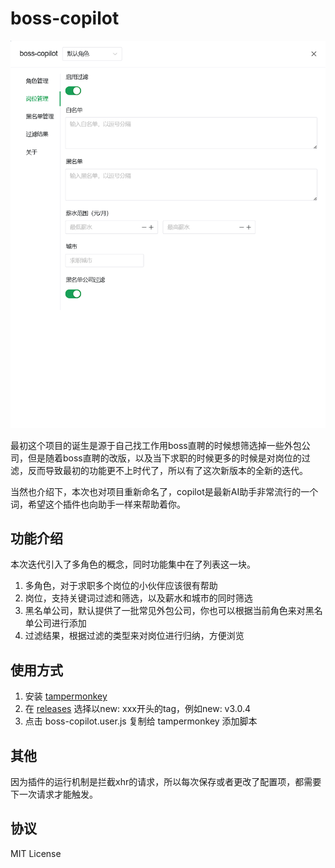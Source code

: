 # boss-copilot

![image](./image.png)

最初这个项目的诞生是源于自己找工作用boss直聘的时候想筛选掉一些外包公司，但是随着boss直聘的改版，以及当下求职的时候更多的时候是对岗位的过滤，反而导致最初的功能更不上时代了，所以有了这次新版本的全新的迭代。

当然也介绍下，本次也对项目重新命名了，copilot是最新AI助手非常流行的一个词，希望这个插件也向助手一样来帮助着你。

## 功能介绍

本次迭代引入了多角色的概念，同时功能集中在了列表这一块。

1. 多角色，对于求职多个岗位的小伙伴应该很有帮助
2. 岗位，支持关键词过滤和筛选，以及薪水和城市的同时筛选
3. 黑名单公司，默认提供了一批常见外包公司，你也可以根据当前角色来对黑名单公司进行添加
4. 过滤结果，根据过滤的类型来对岗位进行归纳，方便浏览

## 使用方式

1. 安装 [tampermonkey](https://chromewebstore.google.com/detail/tampermonkey/dhdgffkkebhmkfjojejmpbldmpobfkfo)
2. 在 [releases](https://github.com/bosens-China/boss-copilot/releases/) 选择以new: xxx开头的tag，例如new: v3.0.4
3. 点击 boss-copilot.user.js 复制给 tampermonkey 添加脚本

## 其他

因为插件的运行机制是拦截xhr的请求，所以每次保存或者更改了配置项，都需要下一次请求才能触发。

## 协议

MIT License
